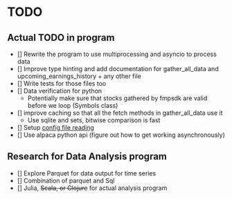 # TODO

## Actual TODO in program
- [] Rewrite the program to use multiprocessing and asyncio to process data
- [] Improve type hinting and add documentation for gather_all_data and upcoming_earnings_history + any other file
- [] Write tests for those files too
- [] Data verification for python
  - Potentially make sure that stocks gathered by fmpsdk are valid before we loop (Symbols class)
- [] improve caching so that all the fetch methods in gather_all_data use it
  - Use sqlite and sets, bitwise comparison is fast
- [] Setup <ins>config file reading</ins>
- [] Use alpaca python api (figure out how to get working asynchronously)

## Research for Data Analysis program
- [] Explore Parquet for data output for time series
- [] Combination of parquet and Sql
- [] Julia, ~~Scala, or Clojure~~ for actual analysis program

